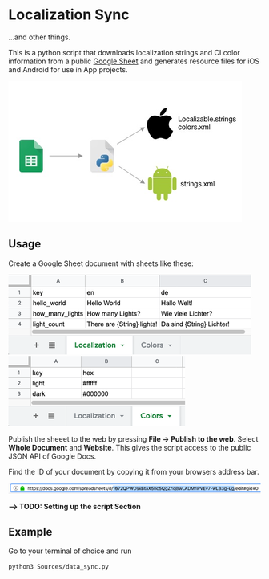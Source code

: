 # Localization Sync
...and other things.

This is a python script that downloads localization strings and CI color information from a public [Google Sheet](https://docs.google.com/spreadsheets) and generates resource files for iOS and Android for use in App projects.

![Vizualization of the workflow](Resources/workflow.jpg)

## Usage

Create a Google Sheet document with sheets like these:

![Example of a L10n table](Resources/sheet_l10n.png)
![Example of a colors table](Resources/sheet_colors.png)

Publish the sheeet to the web by pressing __File -> Publish to the web__. Select __Whole Document__ and __Website__. This gives the script access to the public JSON API of Google Docs.

Find the ID of your document by copying it from your browsers address bar.

![sheet_url.png](Resources/sheet_url.png)

__--> TODO: Setting up the script Section__

## Example

Go to your terminal of choice and run

```bash
python3 Sources/data_sync.py
```